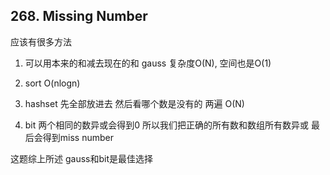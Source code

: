 ## 268. Missing Number

应该有很多方法

1. 可以用本来的和减去现在的和 gauss
复杂度O(N), 空间也是O(1)

2. sort O(nlogn)

3. hashset 先全部放进去 然后看哪个数是没有的 两遍 O(N)

4. bit 两个相同的数异或会得到0 所以我们把正确的所有数和数组所有数异或 最后会得到miss number


这题综上所述 gauss和bit是最佳选择